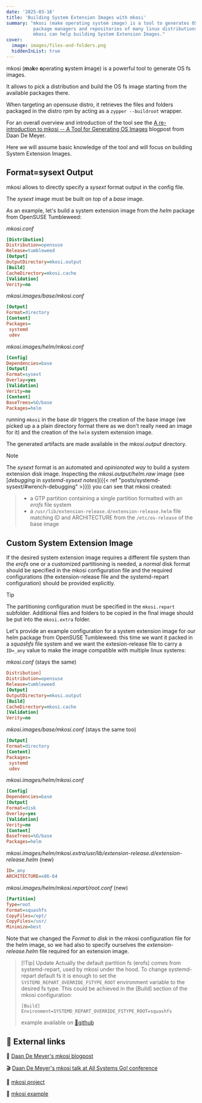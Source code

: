 ```yaml
---
date: '2025-03-18'
title: 'Building System Extension Images with mkosi'
summary: "mkosi (make operating system image) is a tool to generates OS images using
          package managers and repositories of many linux distributions. Let's see how
          mkosi can help building System Extension Images."
cover:
  image: images/files-and-folders.png
  hiddenInList: true
---
```


mkosi (**m**a**k**e **o**perating **s**ystem **i**mage) is a powerful tool to generate OS fs images.

It allows to pick a distribution and build the OS fs image starting from the available packages there.

When targeting an opensuse distro, it retrieves the files and folders packaged in the distro rpm by
acting as a `zypper --buildroot` wrapper.

For an overall overview and introduction of the tool see the
[A re-introduction to mkosi -- A Tool for Generating OS Images](https://0pointer.net/blog/a-re-introduction-to-mkosi-a-tool-for-generating-os-images.html)
blogpost from Daan De Meyer.

Here we will assume basic knowledge of the tool and will focus on building System Extension Images.

## Format=sysext Output
mkosi allows to directly specify a *sysext* format output in the config file.

The *sysext* image must be built on top of a *base* image.

As an example, let's build a system extension image from the *helm* package from OpenSUSE Tumbleweed:

*mkosi.conf*
```ini
[Distribution]
Distribution=opensuse
Release=tumbleweed
[Output]
OutputDirectory=mkosi.output
[Build]
CacheDirectory=mkosi.cache
[Validation]
Verity=no
```

*mkosi.images/base/mkosi.conf*
```ini
[Output]
Format=directory
[Content]
Packages=
 systemd
 udev
```

*mkosi.images/helm/mkosi.conf*
```ini
[Config]
Dependencies=base
[Output]
Format=sysext
Overlay=yes
[Validation]
Verity=no
[Content]
BaseTrees=%O/base
Packages=helm
```

running `mkosi` in the base dir triggers the creation of the base image (we picked up a a plain
directory format there as we don't really need an image for it) and the creation of the `helm`
system extension image.

The generated artifacts are made available in the *mkosi.output* directory.

>[!Note]
The *sysext* format is an automated and *opinionated way* to build a system extension disk image.
Inspecting the *mkosi.output/helm.raw* image
(see [*debugging* in *systemd-sysext notes*]({{< ref "posts/systemd-sysext/#wrench-debugging" >}}))
you can see that mkosi created:
>* a GTP partition containing a single partition formatted with an *erofs* file system
>* a `/usr/lib/extension-release.d/extension-release.helm` file matching ID and ARCHITECTURE from the
`/etc/os-release` of the base image

## Custom System Extension Image 
If the desired system extension image requires a different file system than the *erofs* one or a
customized partitioning is needed, a *normal* disk format should be specified in the mkosi configuration
file and the required configurations (the extension-release file and the systemd-repart configuration)
should be provided explicitly.
>[!Tip]
The partitioning configuration must be specified in the `mkosi.repart` subfolder.
Additional files and folders to be copied in the final image should be put into the `mkosi.extra` folder.

Let's provide an example configuration for a system extension image for our helm package from OpenSUSE
Tumbleweed: this time we want it packed in a *squashfs* file system and we want the extesion-release
file to carry a `ID=_any` value to make the image compatible with multiple linux systems:

*mkosi.conf* (stays the same)
```ini
Distribution]
Distribution=opensuse
Release=tumbleweed
[Output]
OutputDirectory=mkosi.output
[Build]
CacheDirectory=mkosi.cache
[Validation]
Verity=no
```
*mkosi.images/base/mkosi.conf* (stays the same too)
```ini
[Output]
Format=directory
[Content]
Packages=
 systemd
 udev
```
*mkosi.images/helm/mkosi.conf*
```ini
[Config]
Dependencies=base
[Output]
Format=disk
Overlay=yes
[Validation]
Verity=no
[Content]
BaseTrees=%O/base
Packages=helm
```
*mkosi.images/helm/mkosi.extra/usr/lib/extension-release.d/extension-release.helm* (new)
```ini
ID=_any
ARCHITECTURE=x86-64
```
*mkosi.images/helm/mkosi.repart/root.conf* (new)
```ini
[Partition]
Type=root
Format=squashfs
CopyFiles=/opt/
CopyFiles=/usr/
Minimize=best
```

Note that we changed the *Format* to *disk* in the mkosi configuration file for the helm image,
so we had also to specify ourselves the *extension-release.helm* file required for an extension image.
>[!Tip] Update
Actually the default partition fs (erofs) comes from systemd-repart, used by mkosi under
the hood. To change systemd-repart default fs it is enough to set the
`SYSTEMD_REPART_OVERRIDE_FSTYPE_ROOT` environment variable to the desired fs type.
This could be achieved in the [Build] section of the mkosi configuration:
>```
>[Build]
>Environment=SYSTEMD_REPART_OVERRIDE_FSTYPE_ROOT=squashfs
>```
> example available on [:link:github](https://github.com/fgiudici/extension-images/tree/main/mkosi/)


## :link: External links
:page_facing_up: [Daan De Meyer's mkosi blogpost](https://0pointer.net/blog/a-re-introduction-to-mkosi-a-tool-for-generating-os-images.html)

:clapper: [Daan De Meyer's mkosi talk at All Systems Go! conference](https://www.youtube.com/watch?v=6EelcbjbUa8)

:floppy_disk: [mkosi project](https://github.com/systemd/mkosi)

:floppy_disk: [mkosi example](https://github.com/fgiudici/extension-images/tree/main/mkosi/)